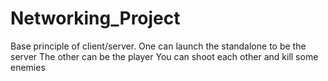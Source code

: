 # Networking_Project

Base principle of client/server.
One can launch the standalone to be the server
The other can be the player
You can shoot each other and kill some enemies

